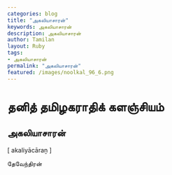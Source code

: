 ```yaml
---  
categories: blog  
title: "அகலியாசாரன்"
keywords: அகலியாசாரன்  
description: அகலியாசாரன்
author: Tamilan  
layout: Ruby  
tags:     
- அகலியாசாரன்
permalink: "அகலியாசாரன்"  
featured: /images/noolkal_96_6.png  
--- 
```

# தனித் தமிழகராதிக் களஞ்சியம்
## அகலியாசாரன்

[ akaliyācāraṉ ]  
  
தேவேந்திரன்